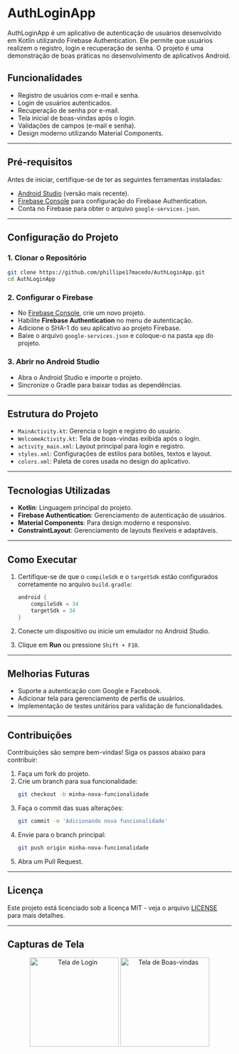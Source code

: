 
# AuthLoginApp

AuthLoginApp é um aplicativo de autenticação de usuários desenvolvido em Kotlin utilizando Firebase Authentication. Ele permite que usuários realizem o registro, login e recuperação de senha. O projeto é uma demonstração de boas práticas no desenvolvimento de aplicativos Android.

## Funcionalidades

- Registro de usuários com e-mail e senha.
- Login de usuários autenticados.
- Recuperação de senha por e-mail.
- Tela inicial de boas-vindas após o login.
- Validações de campos (e-mail e senha).
- Design moderno utilizando Material Components.

---

## Pré-requisitos

Antes de iniciar, certifique-se de ter as seguintes ferramentas instaladas:

- [Android Studio](https://developer.android.com/studio) (versão mais recente).
- [Firebase Console](https://console.firebase.google.com/) para configuração do Firebase Authentication.
- Conta no Firebase para obter o arquivo `google-services.json`.

---

## Configuração do Projeto

### 1. Clonar o Repositório

```bash
git clone https://github.com/phillipe17macedo/AuthLoginApp.git
cd AuthLoginApp
```

### 2. Configurar o Firebase

- No [Firebase Console](https://console.firebase.google.com/), crie um novo projeto.
- Habilite **Firebase Authentication** no menu de autenticação.
- Adicione o SHA-1 do seu aplicativo ao projeto Firebase.
- Baixe o arquivo `google-services.json` e coloque-o na pasta `app` do projeto.

### 3. Abrir no Android Studio

- Abra o Android Studio e importe o projeto.
- Sincronize o Gradle para baixar todas as dependências.

---

## Estrutura do Projeto

- `MainActivity.kt`: Gerencia o login e registro do usuário.
- `WelcomeActivity.kt`: Tela de boas-vindas exibida após o login.
- `activity_main.xml`: Layout principal para login e registro.
- `styles.xml`: Configurações de estilos para botões, textos e layout.
- `colors.xml`: Paleta de cores usada no design do aplicativo.

---

## Tecnologias Utilizadas

- **Kotlin**: Linguagem principal do projeto.
- **Firebase Authentication**: Gerenciamento de autenticação de usuários.
- **Material Components**: Para design moderno e responsivo.
- **ConstraintLayout**: Gerenciamento de layouts flexíveis e adaptáveis.

---

## Como Executar

1. Certifique-se de que o `compileSdk` e o `targetSdk` estão configurados corretamente no arquivo `build.gradle`:
   ```gradle
   android {
       compileSdk = 34
       targetSdk = 34
   }
   ```

2. Conecte um dispositivo ou inicie um emulador no Android Studio.

3. Clique em **Run** ou pressione `Shift + F10`.

---

## Melhorias Futuras

- Suporte a autenticação com Google e Facebook.
- Adicionar tela para gerenciamento de perfis de usuários.
- Implementação de testes unitários para validação de funcionalidades.

---

## Contribuições

Contribuições são sempre bem-vindas! Siga os passos abaixo para contribuir:

1. Faça um fork do projeto.
2. Crie um branch para sua funcionalidade:
   ```bash
   git checkout -b minha-nova-funcionalidade
   ```
3. Faça o commit das suas alterações:
   ```bash
   git commit -m 'Adicionando nova funcionalidade'
   ```
4. Envie para o branch principal:
   ```bash
   git push origin minha-nova-funcionalidade
   ```
5. Abra um Pull Request.

---

## Licença

Este projeto está licenciado sob a licença MIT - veja o arquivo [LICENSE](LICENSE) para mais detalhes.

---

## Capturas de Tela

<p align="center">
  <img src="https://via.placeholder.com/200x400.png?text=Sign+In+Screen" alt="Tela de Login" width="200">
  <img src="https://via.placeholder.com/200x400.png?text=Welcome+Screen" alt="Tela de Boas-vindas" width="200">
</p>
